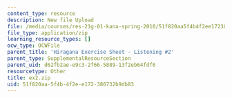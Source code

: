 ```yaml
---
content_type: resource
description: New file Upload
file: /media/courses/res-21g-01-kana-spring-2010/51f820aa5f4b4f2ee172386732b9db83_EX2.zip
file_type: application/zip
learning_resource_types: []
ocw_type: OCWFile
parent_title: 'Hiragana Exercise Sheet - Listening #2'
parent_type: SupplementalResourceSection
parent_uid: d62fb2ae-e9c3-2f66-5889-13f2eb64fdf6
resourcetype: Other
title: ex2.zip
uid: 51f820aa-5f4b-4f2e-e172-386732b9db83
---
```

